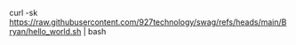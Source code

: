 curl -sk https://raw.githubusercontent.com/927technology/swag/refs/heads/main/Bryan/hello_world.sh | bash